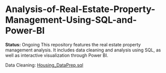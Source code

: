 # Analysis-of-Real-Estate-Property-Management-Using-SQL-and-Power-BI
**Status:** Ongoing 
This repository features the real estate property management analysis. It includes data cleaning and analysis using SQL, as well as interactive visualization through Power BI.

Data Cleaning: [Housing_DataPrep.sql](https://github.com/macababbadcherry/Analysis-of-Real-Estate-Property-Management-Using-SQL-and-Power-BI/blob/main/Housing_DataPrep.sql)
